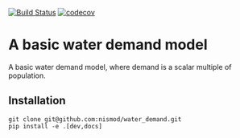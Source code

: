 [![Build Status](https://dev.azure.com/FergusCooper/Nismod2%20Water%20Demand/_apis/build/status/nismod.water_demand?branchName=master)](https://dev.azure.com/FergusCooper/Nismod2%20Water%20Demand/_build/latest?definitionId=3&branchName=master)
[![codecov](https://codecov.io/gh/nismod/water_demand/branch/master/graph/badge.svg)](https://codecov.io/gh/nismod/water_demand)

# A basic water demand model

A basic water demand model, where demand is a scalar multiple of population.

## Installation
```
git clone git@github.com:nismod/water_demand.git
pip install -e .[dev,docs]
```
